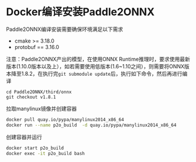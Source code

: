 # Docker编译安装Paddle2ONNX

Paddle2ONNX编译安装需要确保环境满足以下需求
- cmake >= 3.18.0
- protobuf == 3.16.0

注意：Paddle2ONNX产出的模型，在使用ONNX Runtime推理时，要求使用最新版本(1.10.0版本以及上），如若需要使用低版本(1.6~1.10之间），则需要将ONNX版本降至1.8.2，在执行完`git submodule update`后，执行如下命令，然后再进行编译
```
cd Paddle2ONNX/third/onnx
git checkout v1.8.1
```

拉取manylinux镜像并创建容器

```bash
docker pull quay.io/pypa/manylinux2014_x86_64
docker run --name p2o_build  -d quay.io/pypa/manylinux2014_x86_64 
```

创建容器并运行

```bash
docker start p2o_build
docker exec -it p2o_build bash
```

